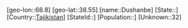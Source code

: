 ﻿---
location: [38.55,68.8]
type: City
tags:
- geo/City


SpocWebEntityId: 35957
isDeleted: false
confidential: public

---
[geo-lon::68.8]
[geo-lat::38.55]
[name::Dushanbe]
[State::]
[Country::[Tajikistan](geo/Continent/Asia/Tajikistan.md)]
[StateId::]
[Population::]
[Unknown::32]

